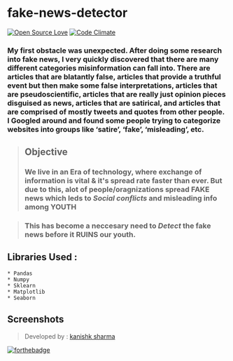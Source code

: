 # fake-news-detector
[![Open Source Love](https://badges.frapsoft.com/os/v3/open-source.svg?v=102)](https://github.com/kanishksh4rma/COVID19-DATA-ANLYSIS) [![Code Climate](https://codeclimate.com/github/boennemann/badges.svg)](https://github.com/kanishksh4rma/COVID19-DATA-ANLYSIS)

### My first obstacle was unexpected. After doing some research into fake news, I very quickly discovered that there are many different categories misinformation can fall into. There are articles that are blatantly false, articles that provide a truthful event but then make some false interpretations, articles that are pseudoscientific, articles that are really just opinion pieces disguised as news, articles that are satirical, and articles that are comprised of mostly tweets and quotes from other people. I Googled around and found some people trying to categorize websites into groups like ‘satire’, ‘fake’, ‘misleading’, etc.

> ## Objective
> ### We live in an Era of technology, where exchange of information is vital & it's spread rate faster than ever. But due to this, alot of people/oragnizations spread FAKE news which leds to ***Social conflicts*** and misleading info **among YOUTH**

> ### This has become a neccesary need to *Detect* the fake news before it RUINS our youth.

## Libraries Used :

```
* Pandas
* Numpy
* Sklearn
* Matplotlib
* Seaborn

```
## Screenshots

> Developed by : [kanishk sharma]('https://github.com/kanishksh4rma')

[![forthebadge](https://forthebadge.com/images/badges/made-with-love.svg)](https://github.com/kanishksh4rma/COVID19-DATA-ANLYSIS )
